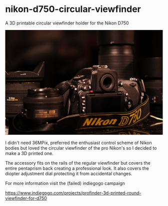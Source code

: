 # nikon-d750-circular-viewfinder
A 3D printable circular viewfinder holder for the Nikon D750

![profinder](profinder.jpg)

I didn't need 36MPix, preferred the enthusiast control scheme of Nikon bodies but loved the circular viewfinder of the pro Nikon's so I decided to make a 3D printed one.

The accessory fits on the rails of the regular viewfinder but covers the entire pentaprism back creating a professional look. It also covers the diopter adjustment dial protecting it from accidental changes.

For more information visit the (failed) indiegogo campaign

https://www.indiegogo.com/projects/profinder-3d-printed-round-viewfinder-for-d750
